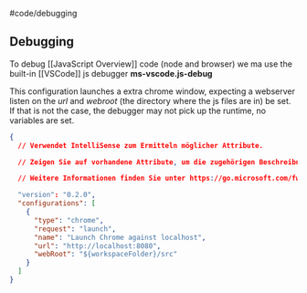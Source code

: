 #code/debugging

## Debugging

To debug [[JavaScript Overview]] code (node and browser) we ma use the built-in [[VSCode]] js debugger **ms-vscode.js-debug**

This configuration launches a extra chrome window, expecting a webserver listen on the _url_ and _webroot_ (the directory where the js files are in) be set. If that is not the case, the debugger may not pick up the runtime, no variables are set.

```json
{
  // Verwendet IntelliSense zum Ermitteln möglicher Attribute.

  // Zeigen Sie auf vorhandene Attribute, um die zugehörigen Beschreibungen anzuzeigen.

  // Weitere Informationen finden Sie unter https://go.microsoft.com/fwlink/?linkid=830387

  "version": "0.2.0",
  "configurations": [
    {
      "type": "chrome",
      "request": "launch",
      "name": "Launch Chrome against localhost",
      "url": "http://localhost:8080",
      "webRoot": "${workspaceFolder}/src"
    }
  ]
}
```
